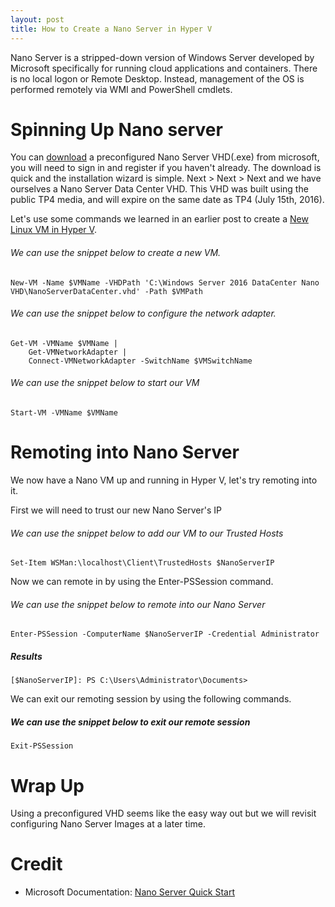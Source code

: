 ```yaml
---
layout: post
title: How to Create a Nano Server in Hyper V
---
```


Nano Server is a stripped-down version of Windows Server developed by Microsoft specifically for running cloud applications and containers. There is no local logon or Remote Desktop. Instead, management of the OS is performed remotely via WMI and PowerShell cmdlets.

# Spinning Up Nano server

You can [download](https://www.microsoft.com/en-us/evalcenter/evaluate-windows-server-2016) a preconfigured Nano Server VHD(.exe) from microsoft, you will need to sign in and register if you haven't already. The download is quick and the installation wizard is simple. Next > Next > Next and we have ourselves a Nano Server Data Center VHD. This VHD was built using the public TP4 media, and will expire on the same date as TP4 (July 15th, 2016).

Let's use some commands we learned in an earlier post to create a [New Linux VM in Hyper V](https://dejulia489.github.io/2017-05-06-CreateLinuxVirtualServerHyperV/).

###### We can use the snippet below to create a new VM. 

	New-VM -Name $VMName -VHDPath 'C:\Windows Server 2016 DataCenter Nano VHD\NanoServerDataCenter.vhd' -Path $VMPath 

###### We can use the snippet below to configure the network adapter. 

	Get-VM -VMName $VMName | 
		Get-VMNetworkAdapter | 
		Connect-VMNetworkAdapter -SwitchName $VMSwitchName 

###### We can use the snippet below to start our VM

	Start-VM -VMName $VMName

# Remoting into Nano Server

We now have a Nano VM up and running in Hyper V, let's try remoting into it. 

First we will need to trust our new Nano Server's IP
	
###### We can use the snippet below to add our VM to our Trusted Hosts

	Set-Item WSMan:\localhost\Client\TrustedHosts $NanoServerIP

Now we can remote in by using the Enter-PSSession command.

###### We can use the snippet below to remote into our Nano Server

	Enter-PSSession -ComputerName $NanoServerIP -Credential Administrator

##### Results

	[$NanoServerIP]: PS C:\Users\Administrator\Documents> 

We can exit our remoting session by using the following commands.

##### We can use the snippet below to exit our remote session

	Exit-PSSession

# Wrap Up 

Using a preconfigured VHD seems like the easy way out but we will revisit configuring Nano Server Images at a later time.

# Credit

* Microsoft Documentation: [Nano Server Quick Start](https://docs.microsoft.com/en-us/windows-server/get-started/nano-server-quick-start)